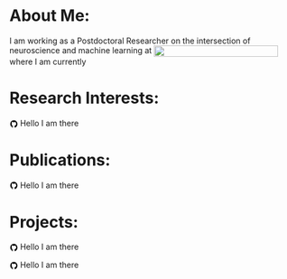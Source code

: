 # About Me:
<p> I am working as a Postdoctoral Researcher on the intersection of neuroscience and machine learning at <img align="center" width="220" height="20" src="https://www.simplyscience.ch/assets/images/6/Logo_UZH_ETHZ-34d67296.jpg"> where I am currently</p>

# Research Interests:
<p><img align="center" width="15" height="15" src="/img/github-logo-new.png">&nbsp;Hello I am there</p>

# Publications:
<p><img align="center" width="15" height="15" src="/img/github-logo-new.png">&nbsp;Hello I am there</p>

# Projects:
<p><img align="center" width="15" height="15" src="/img/github-logo-new.png">&nbsp;Hello I am there</p>
<p><img align="center" width="15" height="15" src="/img/github-logo-new.png">&nbsp;Hello I am there</p>
